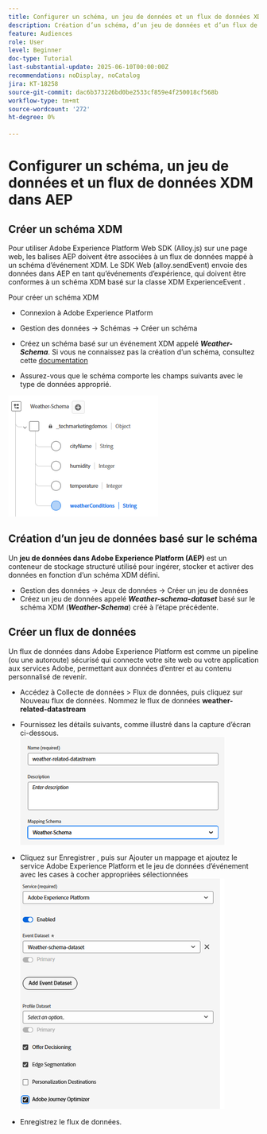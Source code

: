 ```yaml
---
title: Configurer un schéma, un jeu de données et un flux de données XDM dans AEP
description: Création d’un schéma, d’un jeu de données et d’un flux de données XDM
feature: Audiences
role: User
level: Beginner
doc-type: Tutorial
last-substantial-update: 2025-06-10T00:00:00Z
recommendations: noDisplay, noCatalog
jira: KT-18258
source-git-commit: dac6b373226bd0be2533cf859e4f250018cf568b
workflow-type: tm+mt
source-wordcount: '272'
ht-degree: 0%

---
```


# Configurer un schéma, un jeu de données et un flux de données XDM dans AEP

## Créer un schéma XDM

Pour utiliser Adobe Experience Platform Web SDK (Alloy.js) sur une page web, les balises AEP doivent être associées à un flux de données mappé à un schéma d’événement XDM. Le SDK Web (alloy.sendEvent) envoie des données dans AEP en tant qu’événements d’expérience, qui doivent être conformes à un schéma XDM basé sur la classe XDM ExperienceEvent .

Pour créer un schéma XDM

* Connexion à Adobe Experience Platform
* Gestion des données -> Schémas -> Créer un schéma

* Créez un schéma basé sur un événement XDM appelé **_Weather-Schema_**. Si vous ne connaissez pas la création d’un schéma, consultez cette [documentation](https://experienceleague.adobe.com/en/docs/experience-platform/xdm/tutorials/create-schema-ui)


* Assurez-vous que le schéma comporte les champs suivants avec le type de données approprié.

![schéma-météo](assets/weather-schema.png)

## Création d’un jeu de données basé sur le schéma

Un **jeu de données dans Adobe Experience Platform (AEP)** est un conteneur de stockage structuré utilisé pour ingérer, stocker et activer des données en fonction d’un schéma XDM défini.


* Gestion des données -> Jeux de données -> Créer un jeu de données
* Créez un jeu de données appelé **_Weather-schema-dataset_** basé sur le schéma XDM (_&#x200B;**Weather-Schema**&#x200B;_) créé à l’étape précédente.


## Créer un flux de données

Un flux de données dans Adobe Experience Platform est comme un pipeline (ou une autoroute) sécurisé qui connecte votre site web ou votre application aux services Adobe, permettant aux données d’entrer et au contenu personnalisé de revenir.

* Accédez à Collecte de données > Flux de données, puis cliquez sur Nouveau flux de données. Nommez le flux de données **weather-related-datastream**


* Fournissez les détails suivants, comme illustré dans la capture d’écran ci-dessous.
  ![flux de données](assets/datastream.png)
* Cliquez sur Enregistrer , puis sur Ajouter un mappage et ajoutez le service Adobe Experience Platform et le jeu de données d’événement avec les cases à cocher appropriées sélectionnées
  ![datastream-mapping](assets/datastream-service.png)

* Enregistrez le flux de données.
